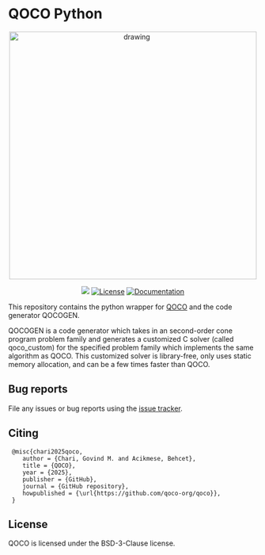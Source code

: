 # QOCO Python
<p align="center">
  <img src="https://github.com/user-attachments/assets/7bd44fa7-d198-4739-bb79-a5c15e04a8de" alt="drawing" width="500"/>
</p>

<p align="center">
  <a href=https://github.com/qoco-org/qoco-python/actions/workflows/unit_tests.yml/badge.svg"><img src="https://github.com/qoco-org/qoco-python/actions/workflows/unit_tests.yml/badge.svg"/></a>
  <a href="https://opensource.org/licenses/BSD-3-Clause"><img src="https://img.shields.io/badge/License-BSD_3--Clause-green.svg" alt="License" /></a>
  <a href="https://qoco-org.github.io/qoco/"><img src="https://img.shields.io/badge/docs-online-brightgreen?logo=read-the-docs&style=flat" alt="Documentation" /></a>
</p>

This repository contains the python wrapper for [QOCO](https://github.com/qoco-org/qoco) and the code generator QOCOGEN.

QOCOGEN is a code generator which takes in an second-order cone program problem family and generates a customized C solver (called qoco_custom) for the specified problem family which implements the same algorithm as QOCO. This customized solver is library-free, only uses static memory allocation, and can be a few times faster than QOCO.

## Bug reports

File any issues or bug reports using the [issue tracker](https://github.com/qoco-org/qoco-python/issues).

## Citing
```
 @misc{chari2025qoco,
    author = {Chari, Govind M. and Acikmese, Behcet},
    title = {QOCO},
    year = {2025},
    publisher = {GitHub},
    journal = {GitHub repository},
    howpublished = {\url{https://github.com/qoco-org/qoco}},
 }
```

## License
QOCO is licensed under the BSD-3-Clause license.
